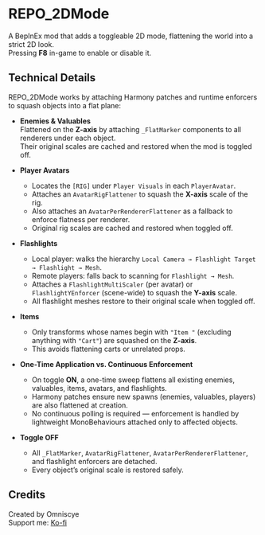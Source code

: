 # REPO_2DMode

A BepInEx mod that adds a toggleable 2D mode, flattening the world into a strict 2D look.  
Pressing **F8** in-game to enable or disable it.

## Technical Details

REPO_2DMode works by attaching Harmony patches and runtime enforcers to squash objects into a flat plane:

- **Enemies & Valuables**  
  Flattened on the **Z-axis** by attaching `_FlatMarker` components to all renderers under each object.  
  Their original scales are cached and restored when the mod is toggled off.

- **Player Avatars**  
  - Locates the `[RIG]` under `Player Visuals` in each `PlayerAvatar`.  
  - Attaches an `AvatarRigFlattener` to squash the **X-axis** scale of the rig.  
  - Also attaches an `AvatarPerRendererFlattener` as a fallback to enforce flatness per renderer.  
  - Original rig scales are cached and restored when toggled off.

- **Flashlights**  
  - Local player: walks the hierarchy `Local Camera → Flashlight Target → Flashlight → Mesh`.  
  - Remote players: falls back to scanning for `Flashlight → Mesh`.  
  - Attaches a `FlashlightMultiScaler` (per avatar) or `FlashlightYEnforcer` (scene-wide) to squash the **Y-axis** scale.  
  - All flashlight meshes restore to their original scale when toggled off.

- **Items**  
  - Only transforms whose names begin with `"Item "` (excluding anything with `"Cart"`) are squashed on the **Z-axis**.  
  - This avoids flattening carts or unrelated props.

- **One-Time Application vs. Continuous Enforcement**  
  - On toggle **ON**, a one-time sweep flattens all existing enemies, valuables, items, avatars, and flashlights.  
  - Harmony patches ensure new spawns (enemies, valuables, players) are also flattened at creation.  
  - No continuous polling is required — enforcement is handled by lightweight MonoBehaviours attached only to affected objects.

- **Toggle OFF**  
  - All `_FlatMarker`, `AvatarRigFlattener`, `AvatarPerRendererFlattener`, and flashlight enforcers are detached.  
  - Every object’s original scale is restored safely.

## Credits
Created by Omniscye  
Support me: [Ko-fi](https://ko-fi.com/omniscye)
